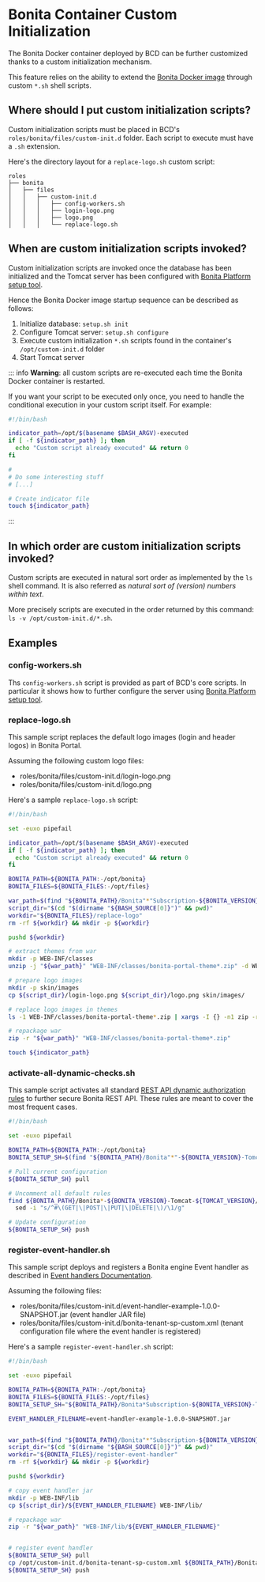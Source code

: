 # Bonita Container Custom Initialization

The Bonita Docker container deployed by BCD can be further customized thanks to a custom initialization mechanism.

This feature relies on the ability to extend the [Bonita Docker image](https://hub.docker.com/_/bonita/) through custom `*.sh` shell scripts.

## Where should I put custom initialization scripts?

Custom initialization scripts must be placed in BCD's `roles/bonita/files/custom-init.d` folder. Each script to execute must have a `.sh` extension.

Here's the directory layout for a `replace-logo.sh` custom script:
```
roles
├── bonita
│   ├── files
│   │   ├── custom-init.d
│   │   │   ├── config-workers.sh
│   │   │   ├── login-logo.png
│   │   │   ├── logo.png
│   │   │   └── replace-logo.sh
```

## When are custom initialization scripts invoked?

Custom initialization scripts are invoked once the database has been initialized and the Tomcat server has been configured with [Bonita Platform setup tool](https://documentation.bonitasoft.com/bonita/7.6/BonitaBPM_platform_setup).

Hence the Bonita Docker image startup sequence can be described as follows:

1. Initialize database: `setup.sh init`
1. Configure Tomcat server: `setup.sh configure`
1. Execute custom initialization `*.sh` scripts found in the container's `/opt/custom-init.d` folder
1. Start Tomcat server

::: info
**Warning**: all custom scripts are re-executed each time the Bonita Docker container is restarted.

If you want your script to be executed only once, you need to handle the conditional execution in your custom script itself.
For example:
```bash
#!/bin/bash

indicator_path=/opt/$(basename $BASH_ARGV)-executed
if [ -f ${indicator_path} ]; then
  echo "Custom script already executed" && return 0
fi

#
# Do some interesting stuff
# [...]

# Create indicator file
touch ${indicator_path}
```
:::

## In which order are custom initialization scripts invoked?

Custom scripts are executed in natural sort order as implemented by the `ls` shell command. It is also referred as _natural sort of (version) numbers within text_.

More precisely scripts are executed in the order returned by this command: `ls -v /opt/custom-init.d/*.sh`.

## Examples

### config-workers.sh

Ths `config-workers.sh` script is provided as part of BCD's core scripts.
In particular it shows how to further configure the server using [Bonita Platform setup tool](https://documentation.bonitasoft.com/bonita/7.6/BonitaBPM_platform_setup).

### replace-logo.sh

This sample script replaces the default logo images (login and header logos) in Bonita Portal.

Assuming the following custom logo files:

- roles/bonita/files/custom-init.d/login-logo.png
- roles/bonita/files/custom-init.d/logo.png

Here's a sample `replace-logo.sh` script:

```bash
#!/bin/bash

set -euxo pipefail

indicator_path=/opt/$(basename $BASH_ARGV)-executed
if [ -f ${indicator_path} ]; then
  echo "Custom script already executed" && return 0
fi

BONITA_PATH=${BONITA_PATH:-/opt/bonita}
BONITA_FILES=${BONITA_FILES:-/opt/files}

war_path=$(find "${BONITA_PATH}/Bonita"*"Subscription-${BONITA_VERSION}-Tomcat-${TOMCAT_VERSION}/server/webapps" -name bonita.war)
script_dir="$(cd "$(dirname "${BASH_SOURCE[0]}")" && pwd)"
workdir="${BONITA_FILES}/replace-logo"
rm -rf ${workdir} && mkdir -p ${workdir}

pushd ${workdir}

# extract themes from war
mkdir -p WEB-INF/classes
unzip -j "${war_path}" "WEB-INF/classes/bonita-portal-theme*.zip" -d WEB-INF/classes

# prepare logo images
mkdir -p skin/images
cp ${script_dir}/login-logo.png ${script_dir}/logo.png skin/images/

# replace logo images in themes
ls -1 WEB-INF/classes/bonita-portal-theme*.zip | xargs -I {} -n1 zip -r {} skin

# repackage war
zip -r "${war_path}" "WEB-INF/classes/bonita-portal-theme*.zip"

touch ${indicator_path}
```

### activate-all-dynamic-checks.sh

This sample script activates all standard [REST API dynamic authorization rules](https://documentation.bonitasoft.com/bonita/7.6/rest-api-authorization) to further secure Bonita REST API. These rules are meant to cover the most frequent cases.

```bash
#!/bin/bash

set -euxo pipefail

BONITA_PATH=${BONITA_PATH:-/opt/bonita}
BONITA_SETUP_SH=$(find "${BONITA_PATH}/Bonita"*"-${BONITA_VERSION}-Tomcat-${TOMCAT_VERSION}/setup" -name setup.sh)

# Pull current configuration
${BONITA_SETUP_SH} pull

# Uncomment all default rules
find ${BONITA_PATH}/Bonita*-${BONITA_VERSION}-Tomcat-${TOMCAT_VERSION}/setup/platform_conf/current -name "dynamic-permissions-checks-custom.properties" | xargs -I{} -n10 \
  sed -i "s/^#\(GET|\|POST|\|PUT|\|DELETE|\)/\1/g"

# Update configuration
${BONITA_SETUP_SH} push
```

### register-event-handler.sh

This sample script deploys and registers a Bonita engine Event handler as described in [Event handlers Documentation](https://documentation.bonitasoft.com/bonita/7.6/event-handlers).

Assuming the following files:

- roles/bonita/files/custom-init.d/event-handler-example-1.0.0-SNAPSHOT.jar (event handler JAR file)
- roles/bonita/files/custom-init.d/bonita-tenant-sp-custom.xml (tenant configuration file where the event handler is registered)

Here's a sample `register-event-handler.sh` script:


```bash
#!/bin/bash

set -euxo pipefail

BONITA_PATH=${BONITA_PATH:-/opt/bonita}
BONITA_FILES=${BONITA_FILES:-/opt/files}
BONITA_SETUP_SH="${BONITA_PATH}/Bonita*Subscription-${BONITA_VERSION}-Tomcat-${TOMCAT_VERSION}/setup/setup.sh"

EVENT_HANDLER_FILENAME=event-handler-example-1.0.0-SNAPSHOT.jar


war_path=$(find "${BONITA_PATH}/Bonita"*"Subscription-${BONITA_VERSION}-Tomcat-${TOMCAT_VERSION}/server/webapps" -name bonita.war)
script_dir="$(cd "$(dirname "${BASH_SOURCE[0]}")" && pwd)"
workdir="${BONITA_FILES}/register-event-handler"
rm -rf ${workdir} && mkdir -p ${workdir}

pushd ${workdir}

# copy event handler jar
mkdir -p WEB-INF/lib
cp ${script_dir}/${EVENT_HANDLER_FILENAME} WEB-INF/lib/

# repackage war
zip -r "${war_path}" "WEB-INF/lib/${EVENT_HANDLER_FILENAME}"


# register event handler
${BONITA_SETUP_SH} pull
cp /opt/custom-init.d/bonita-tenant-sp-custom.xml ${BONITA_PATH}/Bonita*Subscription-${BONITA_VERSION}-Tomcat-${TOMCAT_VERSION}/setup/platform_conf/current/tenant_template_engine/
${BONITA_SETUP_SH} push
```
